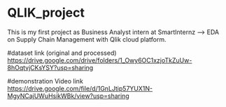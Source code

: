 # QLIK_project
This is my first project as Business Analyst intern at SmartInternz --> EDA on  Supply Chain Management with Qlik cloud platform.

#dataset link (original and processed)
https://drive.google.com/drive/folders/1_Owy6OC1xzjoTkZuUw-8hOqtvjCKsYSY?usp=sharing

#demonstration Video link
https://drive.google.com/file/d/1GnLJtip57YUX1N-MgyNCajUWuHsikWBk/view?usp=sharing

